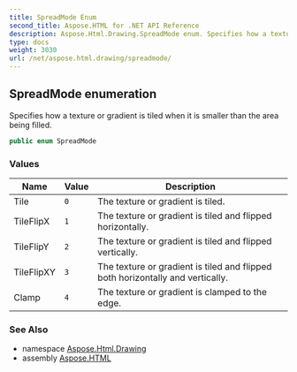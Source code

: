 ```yaml
---
title: SpreadMode Enum
second_title: Aspose.HTML for .NET API Reference
description: Aspose.Html.Drawing.SpreadMode enum. Specifies how a texture or gradient is tiled when it is smaller than the area being filled
type: docs
weight: 3030
url: /net/aspose.html.drawing/spreadmode/
---
```

## SpreadMode enumeration

Specifies how a texture or gradient is tiled when it is smaller than the area being filled.

```csharp
public enum SpreadMode
```

### Values

| Name | Value | Description |
| --- | --- | --- |
| Tile | `0` | The texture or gradient is tiled. |
| TileFlipX | `1` | The texture or gradient is tiled and flipped horizontally. |
| TileFlipY | `2` | The texture or gradient is tiled and flipped vertically. |
| TileFlipXY | `3` | The texture or gradient is tiled and flipped both horizontally and vertically. |
| Clamp | `4` | The texture or gradient is clamped to the edge. |

### See Also

* namespace [Aspose.Html.Drawing](../../aspose.html.drawing/)
* assembly [Aspose.HTML](../../)
